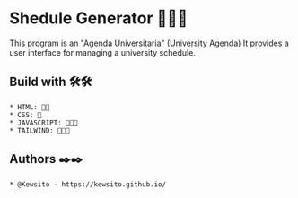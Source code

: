 # Shedule Generator 📑📑📑
This program is an "Agenda Universitaria" (University Agenda) 
It provides a user interface for managing a university schedule.

## Build with 🛠️🛠️
    * HTML: 🔴🔴
    * CSS: 🔴
    * JAVASCRIPT: 🔴🔴🔴
    * TAILWIND: 🔴🔴🔴

## Authors ✒️✒️
    * @Kewsito - https://kewsito.github.io/